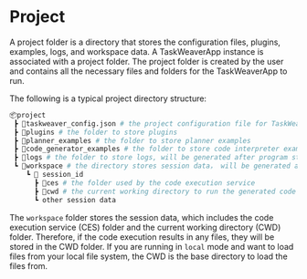 # Project

A project folder is a directory that stores the configuration files, plugins, examples, logs, and workspace data.
A TaskWeaverApp instance is associated with a project folder. The project folder is created by the user and contains all the necessary files and folders for the TaskWeaverApp to run.

The following is a typical project directory structure:
```bash
📦project
 ┣ 📜taskweaver_config.json # the project configuration file for TaskWeaver
 ┣ 📂plugins # the folder to store plugins
 ┣ 📂planner_examples # the folder to store planner examples
 ┣ 📂code_generator_examples # the folder to store code interpreter examples
 ┣ 📂logs # the folder to store logs, will be generated after program starts
 ┗ 📂workspace # the directory stores session data， will be generated after program starts
    ┗ 📂 session_id 
      ┣ 📂ces # the folder used by the code execution service
      ┣ 📂cwd # the current working directory to run the generated code
      ┗ other session data
```

The `workspace` folder stores the session data, which includes the code execution service (CES) folder and the current working directory (CWD) folder.
Therefore, if the code execution results in any files, they will be stored in the CWD folder.
If you are running in `local` mode and want to load files from your local file system, the CWD is the base directory to load the files from.